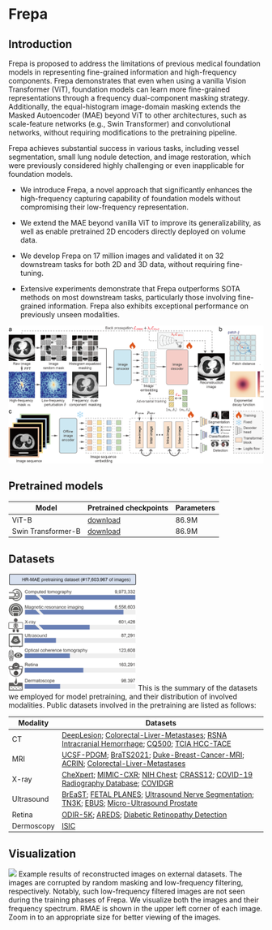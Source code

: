 # Frepa

## Introduction
Frepa is proposed to address the limitations of previous medical foundation models in representing fine-grained information and high-frequency components. Frepa demonstrates that even when using a vanilla Vision Transformer (ViT), foundation models can learn more fine-grained representations through a frequency dual-component masking strategy. Additionally, the equal-histogram image-domain masking extends the Masked Autoencoder (MAE) beyond ViT to other architectures, such as scale-feature networks (e.g., Swin Transformer) and convolutional networks, without requiring modifications to the pretraining pipeline.

Frepa achieves substantial success in various tasks, including vessel segmentation, small lung nodule detection, and image restoration, which were previously considered highly challenging or even inapplicable for foundation models.

* We introduce Frepa, a novel approach that significantly enhances the high-frequency capturing capability of foundation models without compromising their low-frequency representation.
  
* We extend the MAE beyond vanilla ViT to improve its generalizability, as well as enable pretrained 2D encoders directly deployed on volume data.
  
* We develop Frepa on 17 million images and validated it on 32 downstream tasks for both 2D and 3D data, without requiring fine-tuning.
  
* Extensive experiments demonstrate that Frepa outperforms SOTA methods on most downstream tasks, particularly those involving fine-grained information. Frepa also exhibits exceptional performance on previously unseen modalities.

<img src="https://github.com/Arturia-Pendragon-Iris/Frepa/blob/main/fig/main_figure.png" alt="image">

## Pretrained models
| Model      | Pretrained checkpoints | Parameters|
| -----------| -----------------------|-----------|
| ViT-B      | [download](https://drive.google.com/file/d/184NT0mM_dNjU2euQ1vzqukGN7YDcqlLd/view?usp=sharing)  |86.9M      |
| Swin Transformer-B      |[download](https://drive.google.com/file/d/1-7y1yU9pwrl9W2deVx0iY2e2PiqH115c/view?usp=sharing)  |86.9M      |

## Datasets 
<img src="https://github.com/Arturia-Pendragon-Iris/Frepa/blob/main/fig/dataset.png" alt="image" style="width: 50%; height: auto;">
This is the summary of the datasets we employed for model pretraining, and their distribution of involved modalities.
Public datasets involved in the pretraining are listed as follows:

| Modality      | Datasets  |
| -----------   | ----------|
| CT     | [DeepLesion](https://nihcc.app.box.com/v/DeepLesion); [Colorectal-Liver-Metastases](https://www.cancerimagingarchive.net/collection/colorectal-liver-metastases/); [RSNA Intracranial Hemorrhage](https://www.kaggle.com/c/rsna-intracranial-hemorrhage-detection/data); [CQ500](http://headctstudy.qure.ai/dataset); [TCIA HCC-TACE](https://wiki.cancerimagingarchive.net/pages/viewpage.action?pageId=70230229)       |
| MRI    | [UCSF-PDGM](https://www.cancerimagingarchive.net/collection/ucsf-pdgm/); [BraTS2021](http://www.braintumorsegmentation.org/); [Duke-Breast-Cancer-MRI](https://www.cancerimagingarchive.net/collection/duke-breast-cancer-mri/); [ACRIN](https://www.cancerimagingarchive.net/collection/acrin-6698/); [Colorectal-Liver-Metastases](https://www.cancerimagingarchive.net/collection/colorectal-liver-metastases/)        |
|X-ray   |[CheXpert](https://stanfordmlgroup.github.io/competitions/chexpert/); [MIMIC-CXR](https://physionet.org/content/mimic-cxr/2.0.0/); [NIH Chest](https://www.kaggle.com/datasets/nih-chest-xrays/data); [CRASS12](https://crass.grand-challenge.org/Details/); [COVID-19 Radiography Database](https://drive.google.com/file/d/1xt7g5LkZuX09e1a8rK9sRXIrGFN6rjzl/view); [COVIDGR](https://github.com/ari-dasci/OD-covidgr)|
|Ultrasound|[BrEaST](https://www.cancerimagingarchive.net/collection/breast-lesions-usg/); [FETAL PLANES](https://zenodo.org/records/3904280); [Ultrasound Nerve Segmentation](https://github.com/piyushagade/Ultrasound-Nerve-Segmentation); [TN3K](https://www.sciencedirect.com/science/article/pii/S0010482522010976); [EBUS](https://zenodo.org/records/4991954); [Micro-Ultrasound Prostate](https://zenodo.org/records/10475293)|
|Retina  |[ODIR-5K](https://odir2019.grand-challenge.org/dataset/); [AREDS](https://areds.org/); [Diabetic Retinopathy Detection](https://www.kaggle.com/c/diabetic-retinopathy-detection/data)  |
|Dermoscopy|[ISIC](https://challenge.isic-archive.com/data/)|

## Visualization
<img src="https://github.com/Arturia-Pendragon-Iris/Frepa/blob/main/fig/restore.png">
Example results of reconstructed images on external datasets. The images are corrupted by random masking and low-frequency filtering, respectively. Notably, such low-frequency filtered images are not seen during the training phases of Frepa. We visualize both the images and their frequency spectrum. RMAE is shown in the upper left corner of each image. Zoom in to an appropriate size for better viewing of the images.

